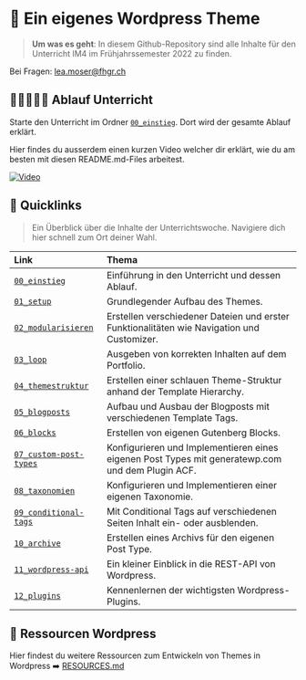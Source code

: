# 🎨 Ein eigenes Wordpress Theme
> **Um was es geht**: In diesem Github-Repository sind alle Inhalte für
> den Unterricht IM4 im Frühjahrssemester 2022 zu finden. 

Bei Fragen: [lea.moser@fhgr.ch](mailto:lea.moser@fhgr.ch)

## 🚶🚶‍♀️🚶‍♂️ Ablauf Unterricht
Starte den Unterricht im Ordner [`00_einstieg`](00_einstieg).
Dort wird der gesamte Ablauf erklärt.

Hier findes du ausserdem einen kurzen Video welcher dir erklärt, 
wie du am besten mit diesen README.md-Files arbeitest.

[![Video](https://i3.ytimg.com/vi/FUgWANXPVX0/maxresdefault.jpg)](https://www.youtube.com/watch?v=FUgWANXPVX0)

## 🔗 Quicklinks
> Ein Überblick über die Inhalte der Unterrichtswoche. 
> Navigiere dich hier schnell zum Ort deiner Wahl.

| Link                                           | Thema                                                                                            |
|:-----------------------------------------------|:-------------------------------------------------------------------------------------------------|
| [`00_einstieg`](00_einstieg)                   | Einführung in den Unterricht und dessen Ablauf.                                                  |
| [`01_setup`](01_setup)                         | Grundlegender Aufbau des Themes.                                                                 |
| [`02_modularisieren`](02_modularisieren)       | Erstellen verschiedener Dateien und erster Funktionalitäten wie Navigation und Customizer.       |
| [`03_loop`](03_loop)                           | Ausgeben von korrekten Inhalten auf dem Portfolio.                                               |
| [`04_themestruktur`](04_themestruktur)         | Erstellen einer schlauen Theme-Struktur anhand der Template Hierarchy.                           |
| [`05_blogposts`](05_blogposts)                 | Aufbau und Ausbau der Blogposts mit verschiedenen Template Tags.                                 |
| [`06_blocks`](06_blocks)                       | Erstellen von eigenen Gutenberg Blocks.                                                          |
| [`07_custom-post-types`](07_custom-post-types) | Konfigurieren und Implementieren eines eigenen Post Types mit generatewp.com und dem Plugin ACF. |
| [`08_taxonomien`](08_taxonomien)               | Konfigurieren und Implementieren einer eigenen Taxonomie.                                        |
| [`09_conditional-tags`](09_conditional-tags)   | Mit Conditional Tags auf verschiedenen Seiten Inhalt ein- oder ausblenden.                       |
| [`10_archive`](10_archive)                     | Erstellen eines Archivs für den eigenen Post Type.                                               |
| [`11_wordpress-api`](11_wordpress-api)         | Ein kleiner Einblick in die REST-API von Wordpress.                                              |
| [`12_plugins`](12_plugins)                     | Kennenlernen der wichtigsten Wordpress-Plugins.                                                  |


## 🔗 Ressourcen Wordpress
Hier findest du weitere Ressourcen zum Entwickeln von Themes in Wordpress ➡️ [RESOURCES.md](RESOURCES.md)